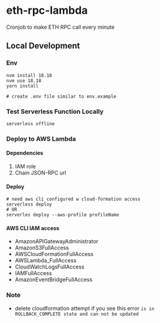 # eth-rpc-lambda
Cronjob to make ETH RPC call every minute

## Local Development
### Env
```
nvm install 18.18
nvm use 18.18
yarn install

# create .env file similar to env.example
```

### Test Serverless Function Locally
```
serverless offline
```

### Deploy to AWS Lambda
#### Dependencies
1. IAM role
2. Chain JSON-RPC url

#### Deploy
```
# need aws cli configured w cloud-formation access
serverless deploy
# OR
serverles deploy --aws-profile profileName
```

#### AWS CLI IAM access
- AmazonAPIGatewayAdministrator
- AmazonS3FullAccess
- AWSCloudFormationFullAccess
- AWSLambda_FullAccess
- CloudWatchLogsFullAccess
- IAMFullAccess
- AmazonEventBridgeFullAccess

### Note
- delete cloudformation attempt if you see this error `is in ROLLBACK_COMPLETE state and can not be updated`
